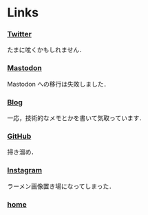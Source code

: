 # Links

### [Twitter](https://twitter.com/23_prime/)

たまに呟くかもしれません．

### [Mastodon](https://mstdn.jp/@23_prime/)

Mastodon への移行は失敗しました．

### [Blog](http://23prime.hatenablog.com/)

一応，技術的なメモとかを書いて気取っています．

### [GitHub](https://github.com/23prime)

掃き溜め．

### [Instagram](https://www.instagram.com/23_prime/)

ラーメン画像置き場になってしまった．

### [home](./)